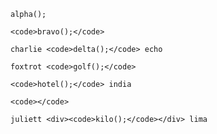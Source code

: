 ```
alpha();
```

```
<code>bravo();</code>
```

```
charlie <code>delta();</code> echo
```

```
foxtrot <code>golf();</code>
```

```
<code>hotel();</code> india
```

```
<code></code>
```

```
juliett <div><code>kilo();</code></div> lima
```
